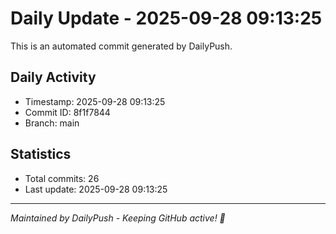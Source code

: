 # Daily Update - 2025-09-28 09:13:25

This is an automated commit generated by DailyPush.

## Daily Activity
- Timestamp: 2025-09-28 09:13:25
- Commit ID: 8f1f7844
- Branch: main

## Statistics
- Total commits: 26
- Last update: 2025-09-28 09:13:25

---
*Maintained by DailyPush - Keeping GitHub active! 🚀*
